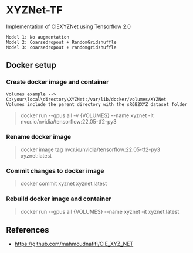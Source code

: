 # XYZNet-TF
Implementation of CIEXYZNet using Tensorflow 2.0

```
Model 1: No augmentation
Model 2: Coarsedropout + RandomGridshuffle
Model 3: coarsedropout + randomgridshuffle
```

## Docker setup
### Create docker image and container
```
Volumes example --> C:\your\local\directory\XYZNet:/var/lib/docker/volumes/XYZNet
Volumes include the parent directory with the sRGB2XYZ dataset folder
```
> docker run --gpus all -v {VOLUMES} --name xyznet -it nvcr.io/nvidia/tensorflow:22.05-tf2-py3

### Rename docker image
> docker image tag nvcr.io/nvidia/tensorflow:22.05-tf2-py3 xyznet:latest

### Commit changes to docker image
> docker commit xyznet xyznet:latest

### Rebuild docker image and container
> docker run --gpus all {VOLUMES} --name xyznet -it xyznet:latest

## References
- https://github.com/mahmoudnafifi/CIE_XYZ_NET